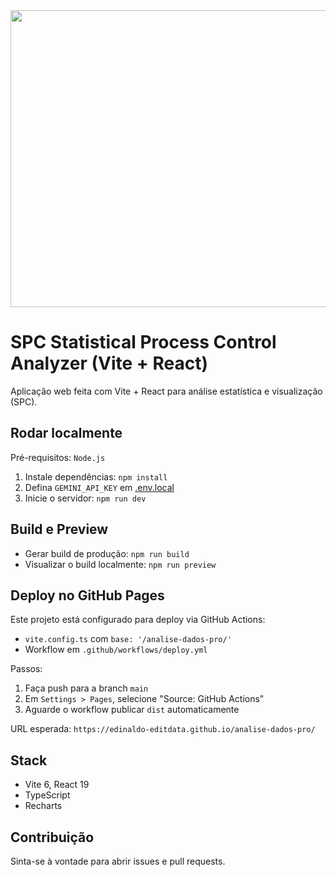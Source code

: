 <div align="center">
<img width="1200" height="475" alt="GHBanner" src="https://github.com/user-attachments/assets/0aa67016-6eaf-458a-adb2-6e31a0763ed6" />
</div>

# SPC Statistical Process Control Analyzer (Vite + React)

Aplicação web feita com Vite + React para análise estatística e visualização (SPC).

## Rodar localmente

Pré-requisitos: `Node.js`

1. Instale dependências: `npm install`
2. Defina `GEMINI_API_KEY` em [.env.local](.env.local)
3. Inicie o servidor: `npm run dev`

## Build e Preview

- Gerar build de produção: `npm run build`
- Visualizar o build localmente: `npm run preview`

## Deploy no GitHub Pages

Este projeto está configurado para deploy via GitHub Actions:
- `vite.config.ts` com `base: '/analise-dados-pro/'`
- Workflow em `.github/workflows/deploy.yml`

Passos:
1. Faça push para a branch `main`
2. Em `Settings > Pages`, selecione "Source: GitHub Actions"
3. Aguarde o workflow publicar `dist` automaticamente

URL esperada: `https://edinaldo-editdata.github.io/analise-dados-pro/`

## Stack

- Vite 6, React 19
- TypeScript
- Recharts

## Contribuição

Sinta-se à vontade para abrir issues e pull requests.
